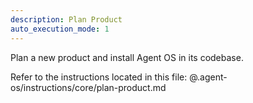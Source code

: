 ```yaml
---
description: Plan Product
auto_execution_mode: 1
---
```


Plan a new product and install Agent OS in its codebase.

Refer to the instructions located in this file:
@.agent-os/instructions/core/plan-product.md

